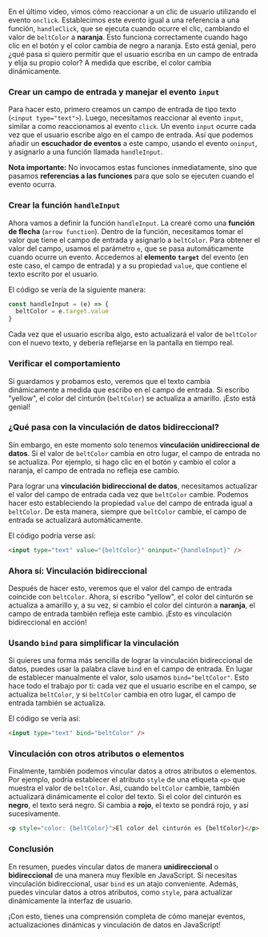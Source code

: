 En el último video, vimos cómo reaccionar a un clic de usuario utilizando el evento `onclick`. Establecimos este evento igual a una referencia a una función, `handleClick`, que se ejecuta cuando ocurre el clic, cambiando el valor de `beltColor` a **naranja**. Esto funciona correctamente cuando hago clic en el botón y el color cambia de negro a naranja. Esto está genial, pero ¿qué pasa si quiero permitir que el usuario escriba en un campo de entrada y elija su propio color? A medida que escribe, el color cambia dinámicamente.

### Crear un campo de entrada y manejar el evento `input`

Para hacer esto, primero creamos un campo de entrada de tipo texto (`<input type="text">`). Luego, necesitamos reaccionar al evento `input`, similar a como reaccionamos al evento `click`. Un evento `input` ocurre cada vez que el usuario escribe algo en el campo de entrada. Así que podemos añadir un **escuchador de eventos** a este campo, usando el evento `oninput`, y asignarlo a una función llamada `handleInput`.

**Nota importante:** No invocamos estas funciones inmediatamente, sino que pasamos **referencias a las funciones** para que solo se ejecuten cuando el evento ocurra.

### Crear la función `handleInput`

Ahora vamos a definir la función `handleInput`. La crearé como una **función de flecha** (`arrow function`). Dentro de la función, necesitamos tomar el valor que tiene el campo de entrada y asignarlo a `beltColor`. Para obtener el valor del campo, usamos el parámetro `e`, que se pasa automáticamente cuando ocurre un evento. Accedemos al **elemento `target`** del evento (en este caso, el campo de entrada) y a su propiedad `value`, que contiene el texto escrito por el usuario.

El código se vería de la siguiente manera:

```javascript
const handleInput = (e) => {
  beltColor = e.target.value
}
```

Cada vez que el usuario escriba algo, esto actualizará el valor de `beltColor` con el nuevo texto, y debería reflejarse en la pantalla en tiempo real.

### Verificar el comportamiento

Si guardamos y probamos esto, veremos que el texto cambia dinámicamente a medida que escribo en el campo de entrada. Si escribo "yellow", el color del cinturón (`beltColor`) se actualiza a amarillo. ¡Esto está genial!

### ¿Qué pasa con la vinculación de datos bidireccional?

Sin embargo, en este momento solo tenemos **vinculación unidireccional de datos**. Si el valor de `beltColor` cambia en otro lugar, el campo de entrada no se actualiza. Por ejemplo, si hago clic en el botón y cambio el color a naranja, el campo de entrada no refleja ese cambio.

Para lograr una **vinculación bidireccional de datos**, necesitamos actualizar el valor del campo de entrada cada vez que `beltColor` cambie. Podemos hacer esto estableciendo la propiedad `value` del campo de entrada igual a `beltColor`. De esta manera, siempre que `beltColor` cambie, el campo de entrada se actualizará automáticamente.

El código podría verse así:

```html
<input type="text" value="{beltColor}" oninput="{handleInput}" />
```

### Ahora sí: Vinculación bidireccional

Después de hacer esto, veremos que el valor del campo de entrada coincide con `beltColor`. Ahora, si escribo "yellow", el color del cinturón se actualiza a amarillo y, a su vez, si cambio el color del cinturón a **naranja**, el campo de entrada también refleja este cambio. ¡Esto es vinculación bidireccional en acción!

### Usando `bind` para simplificar la vinculación

Si quieres una forma más sencilla de lograr la vinculación bidireccional de datos, puedes usar la palabra clave `bind` en el campo de entrada. En lugar de establecer manualmente el valor, solo usamos `bind="beltColor"`. Esto hace todo el trabajo por ti: cada vez que el usuario escribe en el campo, se actualiza `beltColor`, y si `beltColor` cambia en otro lugar, el campo de entrada también se actualiza.

El código se vería así:

```html
<input type="text" bind="beltColor" />
```

### Vinculación con otros atributos o elementos

Finalmente, también podemos vincular datos a otros atributos o elementos. Por ejemplo, podría establecer el atributo `style` de una etiqueta `<p>` que muestra el valor de `beltColor`. Así, cuando `beltColor` cambie, también actualizará dinámicamente el color del texto. Si el color del cinturón es **negro**, el texto será negro. Si cambia a **rojo**, el texto se pondrá rojo, y así sucesivamente.

```html
<p style="color: {beltColor}">El color del cinturón es {beltColor}</p>
```

### Conclusión

En resumen, puedes vincular datos de manera **unidireccional** o **bidireccional** de una manera muy flexible en JavaScript. Si necesitas vinculación bidireccional, usar `bind` es un atajo conveniente. Además, puedes vincular datos a otros atributos, como `style`, para actualizar dinámicamente la interfaz de usuario.

¡Con esto, tienes una comprensión completa de cómo manejar eventos, actualizaciones dinámicas y vinculación de datos en JavaScript!

